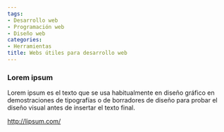 ```yaml
---
tags:
- Desarrollo web
- Programación web
- Diseño web
categories:
- Herramientas
title: Webs útiles para desarrollo web
---
```


### Lorem ipsum

Lorem ipsum es el texto que se usa habitualmente en diseño gráfico en demostraciones de tipografías o de borradores de diseño para probar el diseño visual antes de insertar el texto final.

http://lipsum.com/
